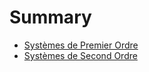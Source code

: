 # Summary

* [Systèmes de Premier Ordre ](chapter1/chapter1.md)
* [Systèmes de Second Ordre ](chapter2/chapter2.md)

